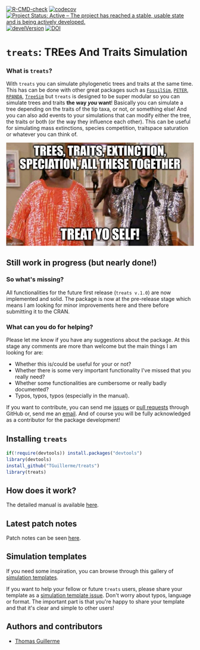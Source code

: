[![R-CMD-check](https://github.com/TGuillerme/treats/workflows/R-CMD-check/badge.svg)](https://github.com/TGuillerme/treats/actions)
[![codecov](https://codecov.io/gh/TGuillerme/treats/branch/master/graph/badge.svg)](https://codecov.io/gh/TGuillerme/treats)
[![Project Status: Active – The project has reached a stable, usable state and is being actively developed.](https://www.repostatus.org/badges/latest/active.svg)](https://www.repostatus.org/#active)
[![develVersion](https://img.shields.io/badge/devel%20version-0.2-green.svg?style=flat)](https://github.com/TGuillerme/treats/tree/master)
[![DOI](https://zenodo.org/badge/299272555.svg)](https://zenodo.org/badge/latestdoi/299272555)


# `treats`: TREes And Traits Simulation

### What is `treats`?

With `treats` you can simulate phylogenetic trees and traits at the same time.
This has can be done with other great packages such as [`FossilSim`](https://cran.r-project.org/web/packages/FossilSim/index.html), [`PETER`](https://github.com/PuttickMacroevolution/PETER), [`RPANDA`](https://cran.r-project.org/web/packages/RPANDA/index.html), [`TreeSim`](https://cran.r-project.org/web/packages/TreeSim/index.html) but `treats` is designed to be super modular so you can simulate trees and traits **the way _you_ want**!
Basically you can simulate a tree depending on the traits of the tip taxa, or not, or something else!
And you can also add events to your simulations that can modify either the tree, the traits or both (or the way they influence each other).
This can be useful for simulating mass extinctions, species competition, traitspace saturation or whatever you can think of.

![](TreatYoSelf.jpg)

## Still work in progress (but nearly done!)

### So what's missing?

All functionalities for the future first release (`treats v.1.0`) are now implemented and solid.
The package is now at the pre-release stage which means I am looking for minor improvements here and there before submitting it to the CRAN.

### What can you do for helping?

Please let me know if you have any suggestions about the package.
At this stage any comments are more than welcome but the main things I am looking for are:
 
 * Whether this is/could be useful for your or not?
 * Whether there is some very important functionality I've missed that you really need?
 * Whether some functionalities are cumbersome or really badly documented?
 * Typos, typos, typos (especially in the manual).

If you want to contribute, you can send me [issues](https://github.com/TGuillerme/treats/issues) or [pull requests](https://github.com/TGuillerme/treats/pulls) through GitHub or, send me an [email](mailto:guillert@tcd.ie).
And of course you will be fully acknowledged as a contributor for the package development!

## Installing `treats`

```r
if(!require(devtools)) install.packages("devtools")
library(devtools)
install_github("TGuillerme/treats")
library(treats)
```

## How does it work?

The detailed manual is available [here](http://tguillerme.github.io/treats.html).

## Latest patch notes

Patch notes can be seen [here](https://github.com/TGuillerme/treats/blob/master/NEWS.md).

## Simulation templates

If you need some inspiration, you can browse through this gallery of [simulation templates](https://github.com/TGuillerme/treats/issues?q=is%3Aopen+is%3Aissue+label%3A%22simulation+template%22).

If you want to help your fellow or future `treats` users, please share your template as a [simulation template issue](https://github.com/TGuillerme/treats/issues/new?assignees=&labels=simulation+template&projects=&template=simulation-template.md&title=Simulate+something). Don't worry about typos, language or format. The important part is that you're happy to share your template and that it's clear and simple to other users!


Authors and contributors
-------

* [Thomas Guillerme](http://tguillerme.github.io)
